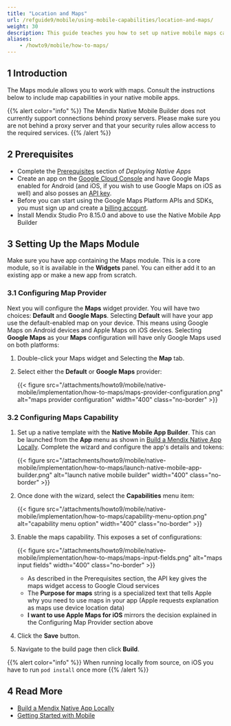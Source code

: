 ```yaml
---
title: "Location and Maps"
url: /refguide9/mobile/using-mobile-capabilities/location-and-maps/
weight: 30
description: This guide teaches you how to set up native mobile maps capabilities for Android and Apple devices.
aliases:
    - /howto9/mobile/how-to-maps/
---
```


## 1 Introduction

The Maps module allows you to work with maps. Consult the instructions below to include map capabilities in your native mobile apps.

{{% alert color="info" %}}
The Mendix Native Mobile Builder does not currently support connections behind proxy servers. Please make sure you are not behind a proxy server and that your security rules allow access to the required services.
{{% /alert %}}

## 2 Prerequisites

* Complete the [Prerequisites](/refguide9/mobile/distributing-mobile-apps/building-native-apps/deploying-native-app/#prerequisites) section of *Deploying Native Apps*
* Create an app on the [Google Cloud Console](https://console.cloud.google.com/google/maps-apis/overview) and have Google Maps enabled for Android (and iOS, if you wish to use Google Maps on iOS as well) and also posses an [API key](https://developers.google.com/maps/documentation/android-sdk/get-api-key). 
* Before you can start using the Google Maps Platform APIs and SDKs, you must sign up and create a [billing account](https://developers.google.com/maps/gmp-get-started#create-billing-account).
* Install Mendix Studio Pro 8.15.0 and above to use the Native Mobile App Builder

## 3 Setting Up the Maps Module

Make sure you have app containing the Maps module. This is a core module, so it is available in the **Widgets** panel. You can either add it to an existing app or make a new app from scratch. 

### 3.1 Configuring Map Provider

Next you will configure the **Maps** widget provider. You will have two choices: **Default** and **Google Maps**. Selecting **Default** will have your app use the default-enabled map on your device. This means using Google Maps on Android devices and Apple Maps on iOS devices. Selecting **Google Maps** as your **Maps** configuration will have only Google Maps used on both platforms:

1. Double-click your Maps widget and Selecting the **Map** tab. 
1. Select either the **Default** or **Google Maps** provider:

    {{< figure src="/attachments/howto9/mobile/native-mobile/implementation/how-to-maps/maps-provider-configuration.png" alt="maps provider configuration"   width="400"  class="no-border" >}}

### 3.2 Configuring Maps Capability 

1. Set up a native template with the **Native Mobile App Builder**. This can be launched from the **App** menu as shown in [Build a Mendix Native App Locally](/refguide9/mobile/distributing-mobile-apps/building-native-apps/native-build-locally/). Complete the wizard and configure the app's details and tokens:

    {{< figure src="/attachments/howto9/mobile/native-mobile/implementation/how-to-maps/launch-native-mobile-app-builder.png" alt="launch native mobile builder"   width="400"  class="no-border" >}}

1. Once done with the wizard, select the **Capabilities** menu item:

    {{< figure src="/attachments/howto9/mobile/native-mobile/implementation/how-to-maps/capability-menu-option.png" alt="capability menu option"   width="400"  class="no-border" >}}

1. Enable the maps capability. This exposes a set of configurations:

    {{< figure src="/attachments/howto9/mobile/native-mobile/implementation/how-to-maps/maps-input-fields.png" alt="maps input fields"   width="400"  class="no-border" >}}

    * As described in the Prerequisites section, the API key gives the maps widget access to Google Cloud services
    * The **Purpose for maps** string is a specialized text that tells Apple why you need to use maps in your app (Apple requests explanation as maps use device location data)
    * **I want to use Apple Maps for iOS** mirrors the decision explained in the Configuring Map Provider section above

1. Click the **Save** button. 
1. Navigate to the build page then click **Build**.

{{% alert color="info" %}}
When running locally from source, on iOS you have to run `pod install` once more
{{% /alert %}}

## 4 Read More

* [Build a Mendix Native App Locally](/refguide9/mobile/distributing-mobile-apps/building-native-apps/native-build-locally/)
* [Getting Started with Mobile](/refguide9/mobile/getting-started-with-mobile/)
